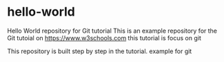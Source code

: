 # hello-world
Hello World repository for Git tutorial
This is an example repository for the Git tutoial on https://www.w3schools.com
this tutorial is focus on git

This repository is built step by step in the tutorial.
example for git
